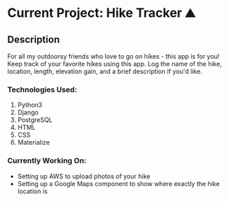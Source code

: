 # Current Project: Hike Tracker :mountain:

## Description
For all my outdoorsy friends who love to go on hikes - this app is for you! Keep track of your favorite hikes using this app. Log the name of the hike, location, length, elevation gain, and a brief description if you'd like.

### Technologies Used:
1. Python3
2. Django
3. PostgreSQL
4. HTML
5. CSS
6. Materialize

### Currently Working On:
- Setting up AWS to upload photos of your hike
- Setting up a Google Maps component to show where exactly the hike location is